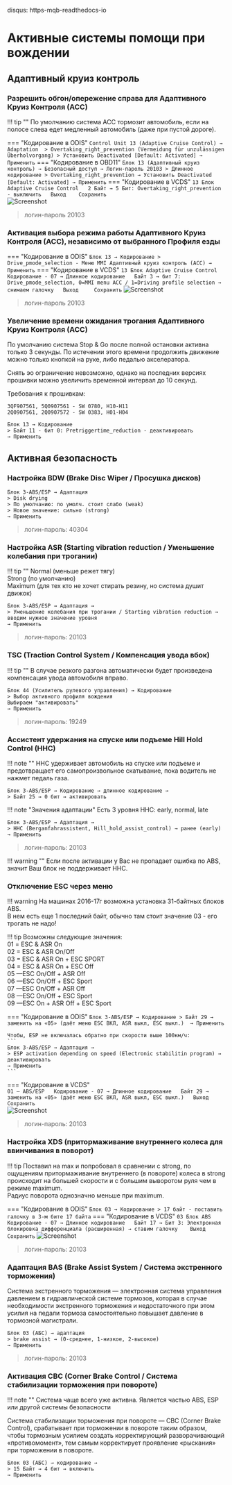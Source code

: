disqus: https-mqb-readthedocs-io
# Активные системы помощи при вождении

## Адаптивный круиз контроль

### Разрешить обгон/опережение справа для Адаптивного Круиз Контроля (АСС)

!!! tip ""
    По умолчанию система ACC тормозит автомобиль, если на полосе слева едет медленный автомобиль (даже при пустой дороге).

=== "Кодирование в ODIS"
    ```
    Control Unit 13 (Adaptive Cruise Control) → Adaptation 
    > Overtaking_right_prevention (Vermeidung für unzulässigen Überholvorgang)
    > Установить Deactivated [Default: Activated]
    → Применить
    ```
=== "Кодирование в OBD11"
    ```
    Блок 13 (Адаптивный круиз контроль) → Безопасный доступ → Логин-пароль 20103
    > Длинное кодирование
    > Overtaking_right_prevention → Установить Deactivated [Default: Activated]
    → Применить
    ```
=== "Кодирование в VCDS" 
    ```
    13 Блок Adaptive Cruise Control  
    2 Байт → 5 Бит: Overtaking_right_prevention - выключить  
    Выход   
    Сохранить
    ```   
    ![Screenshot](../images/MQB/overtake.png)

> логин-пароль 20103
   
### Активация выбора режима работы Адаптивного Круиз Контроля (АСС), независимо от выбранного Профиля езды

=== "Кодирование в ODIS"
    ```
    Блок 13 → Кодирование
    > Drive_pmode_selection - Меню MMI Адаптивный круиз контроль (ACC)
    → Применить
    ```
=== "Кодирование в VCDS" 
    ```
    13 Блок Adaptive Cruise Control  
    Кодирование - 07 → Длинное кодирование  
    Байт 3 → бит 7: Drive_pmode_selection, 0=MMI menu ACC / 1=Driving profile selection → снимаем галочку  
    Выход    
    Сохранить
    ``` 
    ![Screenshot](../images/MQB/acc.png)

> логин-пароль 20103 

### Увеличение времени ожидания трогания Адаптивного Круиз Контроля (АСС)

По умолчанию система Stop & Go после полной остановки активна только 3 секунды. По истечении этого времени продолжить движение можно только кнопкой на руке, либо педалью акселератора.  

Снять эо ограничение невозможно, однако на последних версиях прошивки можно увеличить временной интервал до 10 секунд.  

Требования к прошивкам:  
```
3QF907561, 5Q0907561 - SW 0780, H10-H11  
2Q0907561, 2Q0907572 - SW 0383, H01-H04
```

```
Блок 13 → Кодирование  
> Байт 11 - бит 0: Pretriggertime_reduction - деактивировать  
→ Применить
```

## Активная безопасность

### Настройка BDW (Brake Disc Wiper / Просушка дисков)

    Блок 3-ABS/ESP → Адаптация
	> Disk drying
	> По умолчанию: по умолч. стоит слабо (weak)
	> Новое значение: сильно (strong)
	→ Применить
	
> логин-пароль: 40304

### Настройка ASR (Starting vibration reduction / Уменьшение колебания при трогании)

!!! tip ""
    Normal (меньше режет тягу)  
    Strong (по умолчанию)  
    Maximum (для тех кто не хочет стирать резину, но система душит движок)  
    
```
Блок 3-ABS/ESP → Адаптация →  
> Уменьшение колебания при трогании / Starting vibration reduction → вводим нужное значение уровня
→ Применить
```

> логин-пароль: 20103

### TSC (Traction Control System / Компенсация увода вбок)

!!! tip ""
     В случае резкого разгона автоматически будет произведена компенсация увода автомобиля вправо.

```
Блок 44 (Усилитель рулевого управления) → Кодирование
> Выбор активного профиля вождения
Выбираем "активировать"
→ Применить
```

> логин-пароль: 19249

### Ассистент удержания на спуске или подъеме Hill Hold Control (HHC)

!!! note ""
    HHC удерживает автомобиль на спуске или подъеме и предотвращает его самопроизвольное скатывание, пока водитель не нажмет педаль газа.

```
Блок 3-ABS/ESP → Кодирование → длинное кодирование → 
> Байт 25 → 0 бит → активировать
```

!!! note "Значения адаптации"
    Есть 3 уровня HHC: early, normal, late
    
```
Блок 3-ABS/ESP → Адаптация →  
> HHC (Berganfahrassistent, Hill_hold_assist_control) → ранее (early)
→ Применить
```

> логин-пароль: 20103

!!! warning ""
    Если после активации у Вас не пропадает ошибка по ABS, значит Ваш блок не поддерживает HHC.

### Отключение ESC через меню

!!! warning
    На машинах 2016-17г возможна установка 31-байтных блоков ABS.  
    В нем есть еще 1 последний байт, обычно там стоит значение 03 - его трогать не надо!
    
!!! tip
    Возможны следующие значения:  
    01 = ESC & ASR On  
    02 = ESC & ASR On/Off  
    03 = ESC & ASR On + ESC SPORT  
    04 = ESC & ASR On + ESC Off  
    05 —ESC On/Off + ASR Off  
    06 —ESC On/Off + ESC Sport  
    07 —ESC On/Off + ASR Off  
    08 —ESC On/Off + ESC Sport  
    09 —ESC On + ASR Off + ESC Sport  

=== "Кодирование в ODIS"
    ```
    Блок 3-ABS/ESP → Кодирование
    > Байт 29 → заменить на «05» (даёт меню ESC ВКЛ, ASR выкл, ESC выкл.) 
    → Применить
    ```
    
    Чтобы, ESP не включалась обратно при скорости выше 100км/ч: 
    ```
    Блок 3-ABS/ESP → Адаптация → 
    > ESP activation depending on speed (Electronic stabilitin program) → деактивировать
    → Применить
    ```

=== "Кодирование в VCDS"    
    ```
    01 — ABS/ESP  
    Кодирование - 07 → Длинное кодирование  
    Байт 29 → заменить на «05» (даёт меню ESC ВКЛ, ASR выкл, ESC выкл.)  
    Выход   
    Сохранить
    ```   
    ![Screenshot](../images/MQB/esc.png)
       
> логин-пароль: 20103

### Настройка XDS (притормаживание внутреннего колеса для ввинчивания в поворот)

!!! tip
    Поставил на max и попробовал в сравнении с strong, по ощущениям притормаживание внутреннего (в повороте) колеса в strong происходит на большей скорости и с большим выворотом руля чем в режиме maximum.  
    Радиус поворота однозначно меньше при maximum.  
    
=== "Кодирование в ODIS"
    ```
    Блок 03 → Кодирование
    > 17 байт - поставить галочку в 3-м бите 17 байта
    ```
=== "Кодирование в VCDS" 
    ```
    03 Блок ABS  
    Кодирование - 07 → Длинное кодирование  
    Байт 17 → Бит 3: Электронная блокировка дифференциала (расширенная) → ставим галочку   
    Выход  
    Сохранить
    ``` 
    ![Screenshot](../images/MQB/xds1.gif)
    
> логин-пароль: 20103

### Адаптация BAS (Brake Assist System /  Система экстренного торможения)
Система экстренного торможения — электронная система управления давлением в гидравлической системе тормозов, которая в случае необходимости экстренного торможения и недостаточного при этом усилия на педали тормоза самостоятельно повышает давление в тормозной магистрали.  

```
Блок 03 (АБС) → адаптация 
> brake assist → (0-среднее, 1-низкое, 2-высокое)
→ Применить
```

> логин-пароль: 20103

### Активация CBC (Corner Brake Control / Система стабилизации торможения при повороте)

!!! note ""
    Система чаще всего уже активна. Является частью ABS, ESP или другой системы безопасности    
    
Система стабилизации торможения при повороте — CBC (Corner Brake Control), срабатывает при торможении в повороте таким образом, чтобы тормозным усилием создать корректирующий разворачивающий «противомомент», тем самым корректирует проявление «рыскания» при торможении в повороте.  

```
Блок 03 (АБС) → кодирование → 
> 15 Байт → 4 бит → включить
→ Применить
```